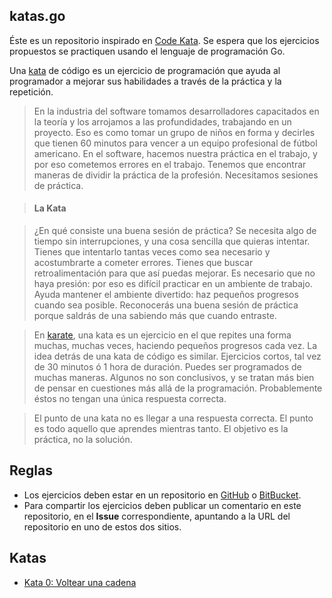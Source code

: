 ## katas.go

Éste es un repositorio inspirado en [Code Kata](http://codekata.com/). Se espera que los ejercicios propuestos se practiquen usando el lenguaje de programación Go.

Una [kata](https://en.wikipedia.org/wiki/Kata_\(programming\)) de código es un ejercicio de programación que ayuda al programador a mejorar sus habilidades a través de la práctica y la repetición.

> En la industria del software tomamos desarrolladores capacitados en la teoría y los arrojamos a las profundidades, trabajando en un proyecto. Eso es como tomar un grupo de niños en forma y decirles que tienen 60 minutos para vencer a un equipo profesional de fútbol americano. En el software, hacemos nuestra práctica en el trabajo, y por eso cometemos errores en el trabajo. Tenemos que encontrar maneras de dividir la práctica de la profesión. Necesitamos sesiones de práctica.

> #### La Kata

> ¿En qué consiste una buena sesión de práctica? Se necesita algo de tiempo sin interrupciones, y una cosa sencilla que quieras intentar. Tienes que intentarlo tantas veces como sea necesario y acostumbrarte a cometer errores. Tienes que buscar retroalimentación para que así puedas mejorar. Es necesario que no haya presión: por eso es difícil practicar en un ambiente de trabajo. Ayuda mantener el ambiente divertido: haz pequeños progresos cuando sea posible. Reconocerás una buena sesión de práctica porque saldrás de una sabiendo más que cuando entraste.

> En [karate](https://en.wikipedia.org/wiki/Karate), una kata es un ejercicio en el que repites una forma muchas, muchas veces, haciendo pequeños progresos cada vez. La idea detrás de una kata de código es similar. Ejercicios cortos, tal vez de 30 minutos ó 1 hora de duración. Puedes ser programados de muchas maneras. Algunos no son conclusivos, y se tratan más bien de pensar en cuestiones más allá de la programación. Probablemente éstos no tengan una única respuesta correcta.

> El punto de una kata no es llegar a una respuesta correcta. El punto es todo aquello que aprendes mientras tanto. El objetivo es la práctica, no la solución.


## Reglas

+ Los ejercicios deben estar en un repositorio en [GitHub](https://github.com/edmt) o [BitBucket](https://bitbucket.org/).
+ Para compartir los ejercicios deben publicar un comentario en este repositorio, en el **Issue** correspondiente, apuntando a la URL del repositorio en uno de estos dos sitios.

## Katas

+ [Kata 0: Voltear una cadena](https://github.com/edmt/katas.go/issues/1)